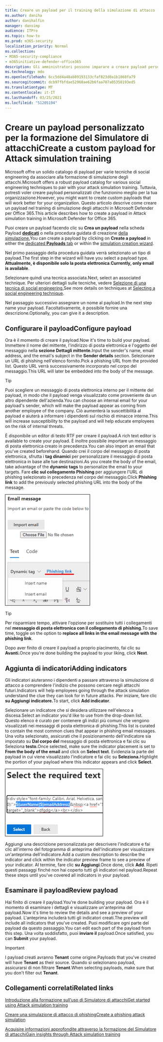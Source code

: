 ```yaml
---
title: Creare un payload per il training della simulazione di attacco
ms.author: daniha
author: danihalfin
manager: dansimp
audience: ITPro
ms.topic: how-to
ms.prod: m365-security
localization_priority: Normal
ms.collection:
- M365-security-compliance
- m365initiative-defender-office365
description: Gli amministratori possono imparare a creare payload personalizzati per la formazione sulla simulazione di attacchi in Microsoft Defender per Office 365.
ms.technology: mdo
ms.openlocfilehash: 6cc5dd4a48ab89193133cfaf823d0a1b1868fa79
ms.sourcegitcommit: dcb97fbfdae52960ae62b6faa707a05358193ed5
ms.translationtype: MT
ms.contentlocale: it-IT
ms.lasthandoff: 03/25/2021
ms.locfileid: "51205194"
---
```

# <a name="create-a-custom-payload-for-attack-simulation-training"></a><span data-ttu-id="91548-103">Creare un payload personalizzato per la formazione del Simulatore di attacchi</span><span class="sxs-lookup"><span data-stu-id="91548-103">Create a custom payload for Attack simulation training</span></span>

<span data-ttu-id="91548-104">Microsoft offre un solido catalogo di payload per varie tecniche di social engineering da associare alla formazione di simulazione degli attacchi.</span><span class="sxs-lookup"><span data-stu-id="91548-104">Microsoft offers a robust payload catalog for various social engineering techniques to pair with your attack simulation training.</span></span> <span data-ttu-id="91548-105">Tuttavia, potresti voler creare payload personalizzati che funzionino meglio per la tua organizzazione.</span><span class="sxs-lookup"><span data-stu-id="91548-105">However, you might want to create custom payloads that will work better for your organization.</span></span> <span data-ttu-id="91548-106">Questo articolo descrive come creare un payload nel training di simulazione degli attacchi in Microsoft Defender per Office 365.</span><span class="sxs-lookup"><span data-stu-id="91548-106">This article describes how to create a payload in Attack simulation training in Microsoft Defender for Office 365.</span></span>

<span data-ttu-id="91548-107">Puoi creare un payload facendo clic su **Crea un payload** nella scheda Payload [ **dedicati**](https://security.microsoft.com/attacksimulator?viewid=payload) o nella procedura guidata di creazione [della simulazione.](attack-simulation-training.md#selecting-a-payload)</span><span class="sxs-lookup"><span data-stu-id="91548-107">You can create a payload by clicking on **Create a payload** in either the [dedicated **Payloads** tab](https://security.microsoft.com/attacksimulator?viewid=payload) or within the [simulation creation wizard](attack-simulation-training.md#selecting-a-payload).</span></span>

<span data-ttu-id="91548-108">Nel primo passaggio della procedura guidata verrà selezionato un tipo di payload.</span><span class="sxs-lookup"><span data-stu-id="91548-108">The first step in the wizard will have you select a payload type.</span></span> <span data-ttu-id="91548-109">**Attualmente, è disponibile solo la posta elettronica**.</span><span class="sxs-lookup"><span data-stu-id="91548-109">**Currently, only email is available**.</span></span>

<span data-ttu-id="91548-110">Selezionare quindi una tecnica associata.</span><span class="sxs-lookup"><span data-stu-id="91548-110">Next, select an associated technique.</span></span> <span data-ttu-id="91548-111">Per ulteriori dettagli sulle tecniche, vedere [Selezione di una tecnica di social engineering.](attack-simulation-training.md#selecting-a-social-engineering-technique)</span><span class="sxs-lookup"><span data-stu-id="91548-111">See more details on techniques at [Selecting a social engineering technique](attack-simulation-training.md#selecting-a-social-engineering-technique).</span></span>

<span data-ttu-id="91548-112">Nel passaggio successivo assegnare un nome al payload.</span><span class="sxs-lookup"><span data-stu-id="91548-112">In the next step name your payload.</span></span> <span data-ttu-id="91548-113">Facoltativamente, è possibile fornire una descrizione.</span><span class="sxs-lookup"><span data-stu-id="91548-113">Optionally, you can give it a description.</span></span>

## <a name="configure-payload"></a><span data-ttu-id="91548-114">Configurare il payload</span><span class="sxs-lookup"><span data-stu-id="91548-114">Configure payload</span></span>

<span data-ttu-id="91548-115">Ora è il momento di creare il payload.</span><span class="sxs-lookup"><span data-stu-id="91548-115">Now it's time to build your payload.</span></span> <span data-ttu-id="91548-116">Immettere il nome del mittente, l'indirizzo di posta elettronica e l'oggetto del messaggio nella **sezione Dettagli mittente.**</span><span class="sxs-lookup"><span data-stu-id="91548-116">Input the sender's name, email address, and the email's subject in the **Sender details** section.</span></span> <span data-ttu-id="91548-117">Selezionare un URL di phishing nell'elenco fornito.</span><span class="sxs-lookup"><span data-stu-id="91548-117">Pick a phishing URL from the provided list.</span></span> <span data-ttu-id="91548-118">Questo URL verrà successivamente incorporato nel corpo del messaggio.</span><span class="sxs-lookup"><span data-stu-id="91548-118">This URL will later be embedded into the body of the message.</span></span>

> [!TIP]
> <span data-ttu-id="91548-119">Puoi scegliere un messaggio di posta elettronica interno per il mittente del payload, in modo che il payload venga visualizzato come proveniente da un altro dipendente dell'azienda.</span><span class="sxs-lookup"><span data-stu-id="91548-119">You can choose an internal email for your payload's sender, which will make the payload appear as coming from another employee of the company.</span></span> <span data-ttu-id="91548-120">Ciò aumenterà la suscettibilità al payload e aiuterà a informare i dipendenti sul rischio di minacce interne.</span><span class="sxs-lookup"><span data-stu-id="91548-120">This will increase susceptibility to the payload and will help educate employees on the risk of internal threats.</span></span>

<span data-ttu-id="91548-121">È disponibile un editor di testo RTF per creare il payload.</span><span class="sxs-lookup"><span data-stu-id="91548-121">A rich text editor is available to create your payload.</span></span> <span data-ttu-id="91548-122">È inoltre possibile importare un messaggio di posta elettronica creato in precedenza.</span><span class="sxs-lookup"><span data-stu-id="91548-122">You can also import an email that you've created beforehand.</span></span> <span data-ttu-id="91548-123">Quando crei il corpo del messaggio di posta elettronica, sfrutta i **tag dinamici** per personalizzare il messaggio di posta elettronica in base alle tue destinazioni.</span><span class="sxs-lookup"><span data-stu-id="91548-123">As you create the body of the email, take advantage of the **dynamic tags** to personalize the email to your targets.</span></span> <span data-ttu-id="91548-124">Fare **clic sul collegamento Phishing** per aggiungere l'URL di phishing selezionato in precedenza nel corpo del messaggio.</span><span class="sxs-lookup"><span data-stu-id="91548-124">Click **Phishing link** to add the previously selected phishing URL into the body of the message.</span></span>

![Collegamento di phishing e tag dinamici evidenziati nella creazione di payload per Microsoft Defender per Office 365](../../media/attack-sim-preview-payload-email-body.png)

> [!TIP]
> <span data-ttu-id="91548-126">Per risparmiare tempo, attivare l'opzione per sostituire tutti i collegamenti nel **messaggio di posta elettronica con il collegamento di phishing.**</span><span class="sxs-lookup"><span data-stu-id="91548-126">To save time, toggle on the option to **replace all links in the email message with the phishing link**.</span></span>

<span data-ttu-id="91548-127">Dopo aver finito di creare il payload a proprio piacimento, fai clic su **Avanti.**</span><span class="sxs-lookup"><span data-stu-id="91548-127">Once you're done building the payload to your liking, click **Next**.</span></span>

## <a name="adding-indicators"></a><span data-ttu-id="91548-128">Aggiunta di indicatori</span><span class="sxs-lookup"><span data-stu-id="91548-128">Adding indicators</span></span>

<span data-ttu-id="91548-129">Gli indicatori aiuteranno i dipendenti a passare attraverso la simulazione di attacco a comprendere l'indizio che possono cercare negli attacchi futuri.</span><span class="sxs-lookup"><span data-stu-id="91548-129">Indicators will help employees going through the attack simulation understand the clue they can look for in future attacks.</span></span> <span data-ttu-id="91548-130">Per iniziare, fare clic **su Aggiungi indicatore.**</span><span class="sxs-lookup"><span data-stu-id="91548-130">To start, click **Add indicator**.</span></span>

<span data-ttu-id="91548-131">Selezionare un indicatore che si desidera utilizzare nell'elenco a discesa.</span><span class="sxs-lookup"><span data-stu-id="91548-131">Select an indicator you'd like to use from the drop-down list.</span></span> <span data-ttu-id="91548-132">Questo elenco è curato per contenere gli indizi più comuni che vengono visualizzati nei messaggi di posta elettronica di phishing.</span><span class="sxs-lookup"><span data-stu-id="91548-132">This list is curated to contain the most common clues that appear in phishing email messages.</span></span> <span data-ttu-id="91548-133">Una volta selezionato, assicurati che il posizionamento dell'indicatore sia impostato su **Dal corpo del** messaggio di posta elettronica e fai clic su Seleziona **testo.**</span><span class="sxs-lookup"><span data-stu-id="91548-133">Once selected, make sure the indicator placement is set to **From the body of the email** and click on **Select text**.</span></span> <span data-ttu-id="91548-134">Evidenzia la parte del payload in cui viene visualizzato l'indicatore e fai clic su **Seleziona.**</span><span class="sxs-lookup"><span data-stu-id="91548-134">Highlight the portion of your payload where this indicator appears and click **Select**.</span></span>

![Testo evidenziato nel corpo del messaggio da aggiungere a un indicatore nel training della simulazione di attacco](../../media/attack-sim-preview-select-text.png)

<span data-ttu-id="91548-136">Aggiungi una descrizione personalizzata per descrivere l'indicatore e fai clic all'interno del fotogramma di anteprima dell'indicatore per visualizzare un'anteprima dell'indicatore.</span><span class="sxs-lookup"><span data-stu-id="91548-136">Add a custom description to describe the indicator and click within the indicator preview frame to see a preview of your indicator.</span></span> <span data-ttu-id="91548-137">Al termine, fare clic **su Aggiungi**.</span><span class="sxs-lookup"><span data-stu-id="91548-137">Once done, click **Add**.</span></span> <span data-ttu-id="91548-138">Ripeti questi passaggi finché non hai coperto tutti gli indicatori nel payload.</span><span class="sxs-lookup"><span data-stu-id="91548-138">Repeat these steps until you've covered all indicators in your payload.</span></span>

## <a name="review-payload"></a><span data-ttu-id="91548-139">Esaminare il payload</span><span class="sxs-lookup"><span data-stu-id="91548-139">Review payload</span></span>

<span data-ttu-id="91548-140">Hai finito di creare il payload.</span><span class="sxs-lookup"><span data-stu-id="91548-140">You're done building your payload.</span></span> <span data-ttu-id="91548-141">Ora è il momento di esaminare i dettagli e visualizzare un'anteprima del payload.</span><span class="sxs-lookup"><span data-stu-id="91548-141">Now it's time to review the details and see a preview of your payload.</span></span> <span data-ttu-id="91548-142">L'anteprima includerà tutti gli indicatori creati.</span><span class="sxs-lookup"><span data-stu-id="91548-142">The preview will include all indicators that you've created.</span></span> <span data-ttu-id="91548-143">Puoi modificare ogni parte del payload da questo passaggio.</span><span class="sxs-lookup"><span data-stu-id="91548-143">You can edit each part of the payload from this step.</span></span> <span data-ttu-id="91548-144">Una volta soddisfatto, puoi **inviare il** payload.</span><span class="sxs-lookup"><span data-stu-id="91548-144">Once satisfied, you can **Submit** your payload.</span></span>

> [!IMPORTANT]
> <span data-ttu-id="91548-145">I payload creati avranno **Tenant** come origine.</span><span class="sxs-lookup"><span data-stu-id="91548-145">Payloads that you've created will have **Tenant** as their source.</span></span> <span data-ttu-id="91548-146">Quando si selezionano payload, assicurarsi di non filtrare **Tenant**.</span><span class="sxs-lookup"><span data-stu-id="91548-146">When selecting payloads, make sure that you don't filter out **Tenant**.</span></span>

## <a name="related-links"></a><span data-ttu-id="91548-147">Collegamenti correlati</span><span class="sxs-lookup"><span data-stu-id="91548-147">Related links</span></span>

[<span data-ttu-id="91548-148">Introduzione alla formazione sull’uso di Simulatore di attacchi</span><span class="sxs-lookup"><span data-stu-id="91548-148">Get started using Attack simulation training</span></span>](attack-simulation-training-get-started.md)

[<span data-ttu-id="91548-149">Creare una simulazione di attacco di phishing</span><span class="sxs-lookup"><span data-stu-id="91548-149">Create a phishing attack simulation</span></span>](attack-simulation-training.md)

[<span data-ttu-id="91548-150">Acquisire informazioni approfondite attraverso la formazione del Simulatore di attacchi</span><span class="sxs-lookup"><span data-stu-id="91548-150">Gain insights through Attack simulation training</span></span>](attack-simulation-training-insights.md)
